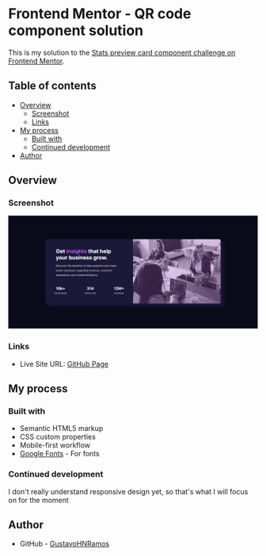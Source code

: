 # Frontend Mentor - QR code component solution

This is my solution to the [Stats preview card component challenge on Frontend Mentor](https://www.frontendmentor.io/challenges/stats-preview-card-component-8JqbgoU62).

## Table of contents

- [Overview](#overview)
  - [Screenshot](#screenshot)
  - [Links](#links)
- [My process](#my-process)
  - [Built with](#built-with)
  - [Continued development](#continued-development)
- [Author](#author)

## Overview

### Screenshot

![](./images/preview-stats.png)

### Links

- Live Site URL: [GitHub Page]()

## My process

### Built with

- Semantic HTML5 markup
- CSS custom properties
- Mobile-first workflow
- [Google Fonts](https://fonts.google.com/) - For fonts

### Continued development

I don't really understand responsive design yet, so that's what I will focus on for the moment

## Author

- GitHub - [GustavoHNRamos](https://github.com/GustavoHNRamos)
